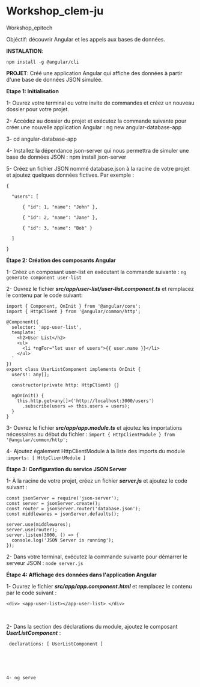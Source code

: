 # Workshop_clem-ju
Workshop_epitech


Objéctif: découvrir Angular et les appels aux bases de données.​

**INSTALATION**: 

```npm install -g @angular/cli```

**PROJET**: Créé une application Angular qui affiche des données à partir d'une base de données JSON simulée.​

**Etape 1: Initialisation**​

1- Ouvrez votre terminal ou votre invite de commandes et créez un nouveau dossier pour votre projet.​

2- Accédez au dossier du projet et exécutez la commande suivante pour créer une nouvelle application Angular : ng new angular-database-app​

3- cd angular-database-app​

4- Installez la dépendance json-server qui nous permettra de simuler une base de données JSON : npm install json-server​

5- Créez un fichier JSON nommé database.json à la racine de votre projet et ajoutez quelques données fictives. Par exemple : ​
```
{​

  "users": [​

      { "id": 1, "name": "John" },​

      { "id": 2, "name": "Jane" },​

      { "id": 3, "name": "Bob" }​

  ]​

}​
```

**Étape 2: Création des composants Angular​**

1- Créez un composant user-list en exécutant la commande suivante : ```ng generate component user-list```

2- Ouvrez le fichier ***src/app/user-list/user-list.component.ts*** et remplacez le contenu par le code suivant:​

```
import { Component, OnInit } from '@angular/core';
import { HttpClient } from '@angular/common/http';

@Component({
  selector: 'app-user-list',
  template: `
    <h2>User List</h2>
    <ul>
      <li *ngFor="let user of users">{{ user.name }}</li>
    </ul>
  `
})
export class UserListComponent implements OnInit {
  users!: any[];

  constructor(private http: HttpClient) {}

  ngOnInit() {
    this.http.get<any[]>('http://localhost:3000/users')
      .subscribe(users => this.users = users);
  }
}
```

3- Ouvrez le fichier ***src/app/app.module.ts*** et ajoutez les importations nécessaires au début du fichier : ```import { HttpClientModule } from '@angular/common/http';​```

4- Ajoutez également HttpClientModule à la liste des imports du module :```imports: [ HttpClientModule ]```

**Étape 3: Configuration du service JSON Server​**

1- À la racine de votre projet, créez un fichier ***server.js*** et ajoutez le code suivant : ​
```
const jsonServer = require('json-server');
const server = jsonServer.create();
const router = jsonServer.router('database.json');
const middlewares = jsonServer.defaults();

server.use(middlewares);
server.use(router);
server.listen(3000, () => {
  console.log('JSON Server is running');
});

```

2- Dans votre terminal, exécutez la commande suivante pour démarrer le serveur JSON : ```node server.js​```

**Étape 4: Affichage des données dans l'application Angular​**

1- Ouvrez le fichier ***src/app/app.component.html*** et remplacez le contenu par le code suivant :​

```<div> <app-user-list></app-user-list> </div>​```

​

2- Dans la section des déclarations du module, ajoutez le composant ***UserListComponent*** : ​
```
 declarations: [ UserListComponent ]​
```
​

​
```
4- ng serve
```